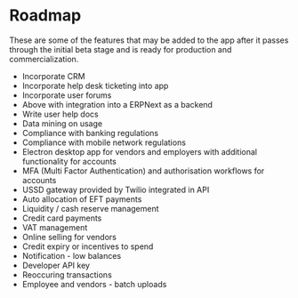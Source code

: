 # Roadmap

These are some of the features that may be added to the app after it passes through the initial beta stage and is ready for production and commercialization.

* Incorporate CRM
* Incorporate help desk ticketing into app
* Incorporate user forums
* Above with integration into a ERPNext as a backend
* Write user help docs
* Data mining on usage
* Compliance with banking regulations
* Compliance with mobile network regulations
* Electron desktop app for vendors and employers with additional functionality for accounts
* MFA (Multi Factor Authentication) and authorisation workflows for accounts
* USSD gateway provided by Twilio integrated in API
* Auto allocation of EFT payments
* Liquidity / cash reserve management
* Credit card payments
* VAT management
* Online selling for vendors
* Credit expiry or incentives to spend
* Notification - low balances
* Developer API key
* Reoccuring transactions
* Employee and vendors - batch uploads
